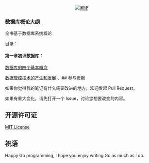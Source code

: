 <p align="center">
  <a href="https://github.com/LiningZhu/database"><img src="https://img.shields.io/badge/阅读-read-brightgreen.svg" alt="阅读"></a>
</p>

### 数据库概论大纲
全书基于数据库系统概论

目录：

#### 第一章初识数据库：

[数据库的四个基本概念](数据库系统概论/第一讲初识数据库/数据库的四个基本概念.md)

[数据管控技术的产生和发展](数据库系统概论/第一讲初识数据库/数据管控技术的产生和发展.md)
、## 参与贡献

如果你觉得我的笔记有什么需要改进的地方，欢迎发起 Pull Request。

如果有重大变化，请先打开一个 Issue，讨论您想要改变的内容。


## 开源许可证

[MIT License](./LICENSE "MIT License")

## 祝语

Happy Go programming, I hope you enjoy writing Go as much as I do.

